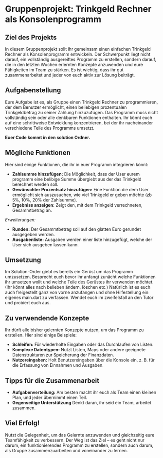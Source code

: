 # Gruppenprojekt: Trinkgeld Rechner als Konsolenprogramm

## Ziel des Projekts

In diesem Gruppenprojekt sollt ihr gemeinsam einen einfachen Trinkgeld Rechner als Konsolenprogramm entwickeln. Der Schwerpunkt liegt nicht darauf, ein vollständig ausgereiftes Programm zu erstellen, sondern darauf, die in den letzten Wochen erlernten Konzepte anzuwenden und eure Fähigkeiten im Team zu stärken. Es ist wichtig, dass ihr gut zusammenarbeitet und jeder von euch aktiv zur Lösung beiträgt.


## Aufgabenstellung

Eure Aufgabe ist es, als Gruppe einen Trinkgeld Rechner zu programmieren, der dem Benutzer ermöglicht, einen beliebigen prozentualen Trinkgeldbetrag zu seiner Zahlung hinzuzufügen. Das Programm muss nicht vollständig sein oder alle denkbaren Funktionen enthalten. Ihr könnt euch auf eine schrittweise Entwicklung konzentrieren, bei der ihr nacheinander verschiedene Teile des Programms umsetzt.

**Euer Code kommt in den solution Ordner.**



## Mögliche Funktionen

Hier sind einige Funktionen, die ihr in euer Programm integrieren könnt:

- **Zahlsumme hinzufügen:** Die Möglichkeit, dass der User eurem programm eine belibige Summe übergiebt aus der das Trinkgeld berechnet werden soll.
- **Gewünschter Prozentsatz hinzufügen:** Eine Funktion die dem User ermöglicht sich auszusuchen, wie viel Trinkgeld er geben möchte (zb 5%, 10%, 20% der Zahlsumme).
- **Ergebniss anzeigen:** Zeigt den, mit dem Trinkgeld verrechneten, Gesammtbetrag an.


 *Erweiterungen:*
- **Runden:**  Der Gesammtbetrag soll auf den glatten Euro gerundet ausgegeben werden.
- **Ausgabenliste:** Ausgaben werden einer liste hinzugefügt, welche der User sich ausgeben lassen kann.


## Umsetzung

Im Solution-Order giebt es bereits ein Gerüst um das Programm umzusetzen. Besprecht euch bevor ihr anfangt zunächt welche Funktionen ihr umsetzen wollt und welche Teile des Gerüstes ihr verwenden möchtet. (Ihr könnt alles nach belieben ändern, löschen etc.)
Natürlich ist es euch auch freigestellt ganz von vorne anzufangen und ohne Hilfestellung ein eigenes main.dart zu verfassen. Wendet euch im zweifelsfall an den Tutor und probiert euch aus.


## Zu verwendende Konzepte

Ihr dürft alle bisher gelernten Konzepte nutzen, um das Programm zu erstellen. Hier sind einige Beispiele:

- **Schleifen:** Für wiederholte Eingaben oder das Durchlaufen von Listen.
- **Komplexe Datentypen:** Nutzt Listen, Maps oder andere geeignete Datenstrukturen zur Speicherung der Finanzdaten.
- **Nutzereingaben:** Holt Benutzereingaben über die Konsole ein, z. B. für die Erfassung von Einnahmen und Ausgaben.


## Tipps für die Zusammenarbeit

- **Aufgabenverteilung:** Am besten macht ihr euch als Team einen kleinen Plan, und jeder übernimmt einen Teil.
- **Gegenseitige Unterstützung** Denkt daran, ihr seid ein Team, arbeitet zusammen.

## Viel Erfolg!

Nutzt die Gelegenheit, um das Gelernte anzuwenden und gleichzeitig eure Teamfähigkeit zu verbessern. Der Weg ist das Ziel – es geht nicht nur darum, ein funktionierendes Programm zu erstellen, sondern auch darum, als Gruppe zusammenzuarbeiten und voneinander zu lernen.
